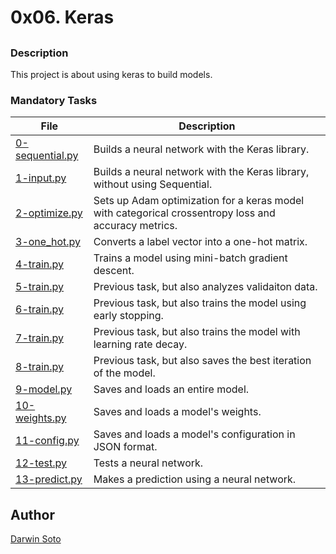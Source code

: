 # 0x06. Keras

##

### Description

This project is about using keras to build models.

### Mandatory Tasks

| File | Description |
| ------ | ------ |
| [0-sequential.py](0-sequential.py) | Builds a neural network with the Keras library. |
| [1-input.py](1-input.py) | Builds a neural network with the Keras library, without using Sequential. |
| [2-optimize.py](2-optimize.py) | Sets up Adam optimization for a keras model with categorical crossentropy loss and accuracy metrics. |
| [3-one_hot.py](3-one_hot.py) | Converts a label vector into a one-hot matrix. |
| [4-train.py](4-train.py) | Trains a model using mini-batch gradient descent. |
| [5-train.py](5-train.py) | Previous task, but also analyzes validaiton data. |
| [6-train.py](6-train.py) | Previous task, but also trains the model using early stopping. |
| [7-train.py](7-train.py) | Previous task, but also trains the model with learning rate decay. |
| [8-train.py](8-train.py) | Previous task, but also saves the best iteration of the model. |
| [9-model.py](9-model.py) | Saves and loads an entire model. |
| [10-weights.py](10-weights.py) | Saves and loads a model's weights. |
| [11-config.py](11-config.py) | Saves and loads a model's configuration in JSON format. |
| [12-test.py](12-test.py) | Tests a neural network. |
| [13-predict.py](13-predict.py) | Makes a prediction using a neural network. |


## Author

[Darwin Soto](https://twitter.com/darutos)
